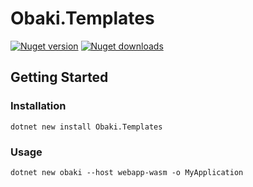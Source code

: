 # Obaki.Templates
[![Nuget version](https://img.shields.io/nuget/v/Obaki.Templates?color=ff4081&label=nuget%20version&logo=nuget&style=flat-square)](https://www.nuget.org/packages/Obaki.Templates/)
[![Nuget downloads](https://img.shields.io/nuget/dt/Obaki.Templates?color=ff4081&label=nuget%20downloads&logo=nuget&style=flat-square)](https://www.nuget.org/packages/Obaki.Templates/)
## Getting Started
### Installation
```
dotnet new install Obaki.Templates
```
### Usage
```
dotnet new obaki --host webapp-wasm -o MyApplication

